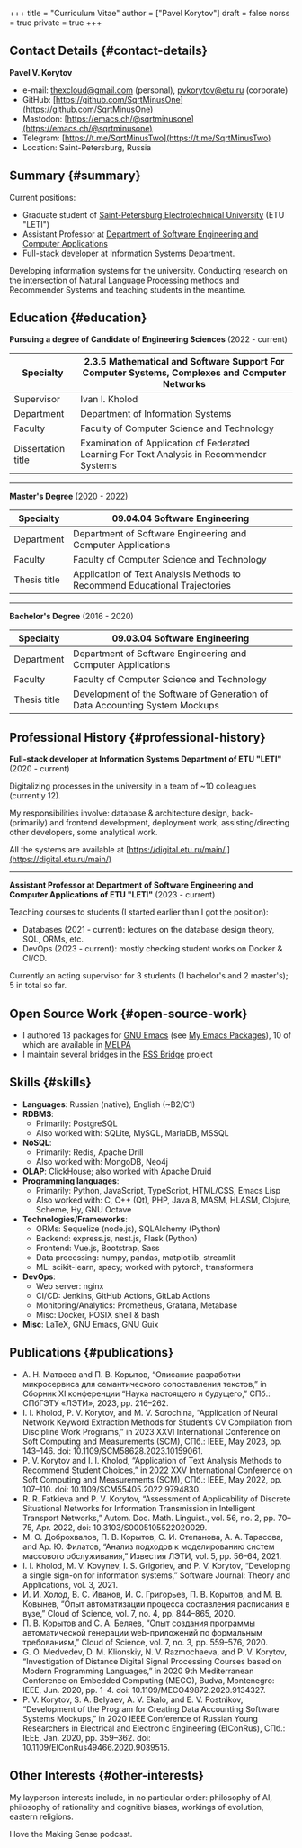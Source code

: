 +++
title = "Curriculum Vitae"
author = ["Pavel Korytov"]
draft = false
norss = true
private = true
+++

## Contact Details {#contact-details}

**Pavel V. Korytov**

-   e-mail: [thexcloud@gmail.com](mailto:thexcloud@gmail.com) (personal), [pvkorytov@etu.ru](mailto:pvkorytov@etu.ru) (corporate)
-   GitHub: [https://github.com/SqrtMinusOne](https://github.com/SqrtMinusOne)
-   Mastodon: [https://emacs.ch/@sqrtminusone](https://emacs.ch/@sqrtminusone)
-   Telegram: [https://t.me/SqrtMinusTwo](https://t.me/SqrtMinusTwo)
-   Location: Saint-Petersburg, Russia


## Summary {#summary}

Current positions:

-   Graduate student of [Saint-Petersburg Electrotechnical University](https://etu.ru/en/university/) (ETU "LETI")
-   Assistant Professor at [Department of Software Engineering and Computer Applications](https://etu.ru/en/study/faculties/faculty-of-computing-technologies-and-informatics/departments/department-of-software-engineering-and-computer-applications)
-   Full-stack developer at Information Systems Department.

Developing information systems for the university. Conducting research on the intersection of Natural Language Processing methods and Recommender Systems and teaching students in the meantime.


## Education {#education}

**Pursuing a degree of Candidate of Engineering Sciences** (2022 - current)
<div class="table-no-header">

| Specialty          | 2.3.5 Mathematical and Software Support For Computer Systems, Complexes and Computer Networks |
|--------------------|-----------------------------------------------------------------------------------------------|
| Supervisor         | Ivan I. Kholod                                                                                |
| Department         | Department of Information Systems                                                             |
| Faculty            | Faculty of Computer Science and Technology                                                    |
| Dissertation title | Examination of Application of Federated Learning For Text Analysis in Recommender Systems     |

</div>

<hr />

**Master's Degree** (2020 - 2022)
<div class="table-no-header">

| Specialty    | 09.04.04 Software Engineering                                              |
|--------------|----------------------------------------------------------------------------|
| Department   | Department of Software Engineering and Computer Applications               |
| Faculty      | Faculty of Computer Science and Technology                                 |
| Thesis title | Application of Text Analysis Methods to Recommend Educational Trajectories |

</div>

<hr />

**Bachelor's Degree** (2016 - 2020)
<div class="table-no-header">

| Specialty    | 09.03.04 Software Engineering                                               |
|--------------|-----------------------------------------------------------------------------|
| Department   | Department of Software Engineering and Computer Applications                |
| Faculty      | Faculty of Computer Science and Technology                                  |
| Thesis title | Development of the Software of Generation of Data Accounting System Mockups |

</div>


## Professional History {#professional-history}

**Full-stack developer at Information Systems Department of ETU "LETI"** (2020 - current)

Digitalizing processes in the university in a team of ~10 colleagues (currently 12).

My responsibilities involve: database &amp; architecture design, back- (primarily) and frontend development, deployment work, assisting/directing other developers, some analytical work.

All the systems are available at [https://digital.etu.ru/main/.](https://digital.etu.ru/main/)

<hr />

**Assistant Professor at Department of Software Engineering and Computer Applications of ETU "LETI"** (2023 - current)

Teaching courses to students (I started earlier than I got the position):

-   Databases (2021 - current): lectures on the database design theory, SQL, ORMs, etc.
-   DevOps (2023 - current): mostly checking student works on Docker &amp; CI/CD.

Currently an acting supervisor for 3 students (1 bachelor's and 2 master's); 5 in total so far.


## Open Source Work {#open-source-work}

-   I authored 13 packages for [GNU Emacs](https://www.gnu.org/software/emacs/) (see [My Emacs Packages](https://sqrtminusone.xyz/emacs-packages/)), 10 of which are available in [MELPA](https://melpa.org/#/)
-   I maintain several bridges in the [RSS Bridge](https://github.com/RSS-Bridge/rss-bridge) project


## Skills {#skills}

-   **Languages**: <span class="underline">Russian</span> (native), <span class="underline">English</span> (~B2/C1)
-   **RDBMS**:
    -   Primarily: <span class="underline">PostgreSQL</span>
    -   Also worked with: <span class="underline">SQLite</span>, <span class="underline">MySQL</span>, <span class="underline">MariaDB</span>, <span class="underline">MSSQL</span>
-   **NoSQL**:
    -   Primarily: <span class="underline">Redis</span>, <span class="underline">Apache Drill</span>
    -   Also worked with: <span class="underline">MongoDB</span>, <span class="underline">Neo4j</span>
-   **OLAP**: <span class="underline">ClickHouse</span>; also worked with <span class="underline">Apache Druid</span>
-   **Programming languages**:
    -   Primarily: <span class="underline">Python</span>, <span class="underline">JavaScript</span>, <span class="underline">TypeScript</span>, <span class="underline">HTML/CSS</span>, <span class="underline">Emacs Lisp</span>
    -   Also worked with: <span class="underline">C</span>, <span class="underline">C++ (Qt)</span>, <span class="underline">PHP</span>, <span class="underline">Java 8</span>, <span class="underline">MASM</span>, <span class="underline">HLASM</span>, <span class="underline">Clojure</span>, <span class="underline">Scheme</span>, <span class="underline">Hy</span>, <span class="underline">GNU Octave</span>
-   **Technologies/Frameworks**:
    -   ORMs: <span class="underline">Sequelize</span> (node.js), <span class="underline">SQLAlchemy</span> (Python)
    -   Backend: <span class="underline">express.js</span>, <span class="underline">nest.js</span>, <span class="underline">Flask</span> (Python)
    -   Frontend: <span class="underline">Vue.js</span>, <span class="underline">Bootstrap</span>, <span class="underline">Sass</span>
    -   Data processing: <span class="underline">numpy</span>, <span class="underline">pandas</span>, <span class="underline">matplotlib</span>, <span class="underline">streamlit</span>
    -   ML: <span class="underline">scikit-learn</span>, <span class="underline">spacy</span>; worked with <span class="underline">pytorch</span>, <span class="underline">transformers</span>
-   **DevOps**:
    -   Web server: <span class="underline">nginx</span>
    -   CI/CD: <span class="underline">Jenkins</span>, <span class="underline">GitHub Actions</span>, <span class="underline">GitLab Actions</span>
    -   Monitoring/Analytics: <span class="underline">Prometheus</span>, <span class="underline">Grafana</span>, <span class="underline">Metabase</span>
    -   Misc: <span class="underline">Docker</span>, <span class="underline">POSIX shell</span> &amp; <span class="underline">bash</span>
-   **Misc**: <span class="underline">LaTeX</span>, <span class="underline">GNU Emacs</span>, <span class="underline">GNU Guix</span>


## Publications {#publications}

-   <div class="text-ru"> А. Н. Матвеев and П. В. Корытов, “Описание разработки микросервиса для семантического сопоставления текстов,” in Сборник XI конференции “Наука настоящего и будущего,” СПб.: СПбГЭТУ «ЛЭТИ», 2023, pp. 216–262. </div>
-   I. I. Kholod, P. V. Korytov, and M. V. Sorochina, “Application of Neural Network Keyword Extraction Methods for Student’s CV Compilation from Discipline Work Programs,” in 2023 XXVI International Conference on Soft Computing and Measurements (SCM), СПб.: IEEE, May 2023, pp. 143–146. doi: 10.1109/SCM58628.2023.10159061.
-   P. V. Korytov and I. I. Kholod, “Application of Text Analysis Methods to Recommend Student Choices,” in 2022 XXV International Conference on Soft Computing and Measurements (SCM), СПб.: IEEE, May 2022, pp. 107–110. doi: 10.1109/SCM55405.2022.9794830.
-   R. R. Fatkieva and P. V. Korytov, “Assessment of Applicability of Discrete Situational Networks for Information Transmission in Intelligent Transport Networks,” Autom. Doc. Math. Linguist., vol. 56, no. 2, pp. 70–75, Apr. 2022, doi: 10.3103/S0005105522020029.
-   <div class="text-ru"> М. О. Доброхвалов, П. В. Корытов, С. И. Степанова, А. А. Тарасова, and Ар. Ю. Филатов, “Анализ подходов к моделированию систем  массового обслуживания,” Известия ЛЭТИ, vol. 5, pp. 56–64, 2021. </div>
-   I. I. Kholod, M. V. Kovynev, I. S. Grigoriev, and P. V. Korytov, “Developing a single sign-on for information systems,” Software Journal: Theory and Applications, vol. 3, 2021.
-   <div class="text-ru"> И. И. Холод, В. С. Иванов, И. С. Григорьев, П. В. Корытов, and М. В. Ковынев, “Опыт автоматизации процесса составления расписания в вузе,” Cloud of Science, vol. 7, no. 4, pp. 844–865, 2020. </div>
-   <div class="text-ru"> П. В. Корытов and С. А. Беляев, “Опыт создания программы автоматической  генерации web-приложений по формальным требованиям,” Cloud of Science, vol. 7, no. 3, pp. 559–576, 2020. </div>
-   G. O. Medvedev, D. M. Klionskiy, N. V. Razmochaeva, and P. V. Korytov, “Investigation of Distance Digital Signal Processing Courses based on Modern Programming Languages,” in 2020 9th Mediterranean Conference on Embedded Computing (MECO), Budva, Montenegro: IEEE, Jun. 2020, pp. 1–4. doi: 10.1109/MECO49872.2020.9134327.
-   P. V. Korytov, S. A. Belyaev, A. V. Ekalo, and E. V. Postnikov, “Development of the Program for Creating Data Accounting Software Systems Mockups,” in 2020 IEEE Conference of Russian Young Researchers in Electrical and Electronic Engineering (EIConRus), СПб.: IEEE, Jan. 2020, pp. 359–362. doi: 10.1109/EIConRus49466.2020.9039515.


## Other Interests {#other-interests}

My layperson interests include, in no particular order: philosophy of AI, philosophy of rationality and cognitive biases, workings of evolution, eastern religions.

I love the Making Sense podcast.
